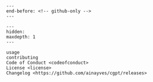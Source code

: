 ```{include} ../overview.md

---
end-before: <!-- github-only -->
---
```

[license]: license
[contributor guide]: contributing
[command-line reference]: usage

```{toctree}
---
hidden:
maxdepth: 1
---

usage
contributing
Code of Conduct <codeofconduct>
License <license>
Changelog <https://github.com/ainayves/cgpt/releases>
```
